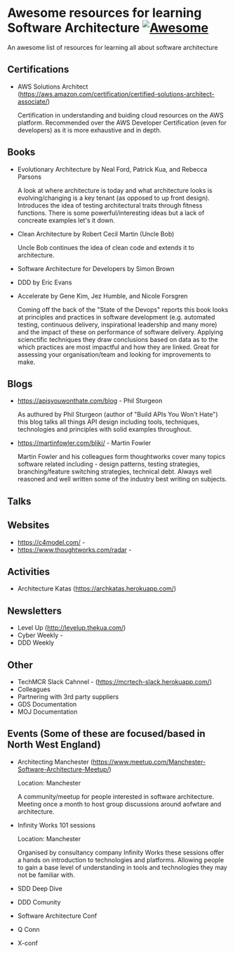 # Awesome resources for learning Software Architecture [![Awesome](https://awesome.re/badge.svg)](https://awesome.re)
An awesome list of resources for learning all about software architecture

## Certifications

* AWS Solutions Architect (https://aws.amazon.com/certification/certified-solutions-architect-associate/)

  Certification in understanding and buiding cloud resources on the AWS platform. Recommended over the AWS Developer Certification (even for developers) as it is more exhaustive and in depth. 
  
## Books

* Evolutionary Architecture by Neal Ford, Patrick Kua, and Rebecca Parsons

  A look at where architecture is today and what architecture looks is evolving/changing is a key tenant (as opposed to up front design). Introduces the idea of testing architectural traits through fitness functions. There is some powerful/interesting ideas but a lack of concreate examples let's it down. 
 
* Clean Architecture by Robert Cecil Martin (Uncle Bob)

  Uncle Bob continues the idea of clean code and extends it to architecture. 

* Software Architecture for Developers by Simon Brown

  
* DDD by Eric Evans

  
* Accelerate by Gene Kim, Jez Humble, and Nicole Forsgren

  Coming off the back of the "State of the Devops" reports this book looks at principles and practices in software development (e.g. automated testing, continuous delivery, inspirational leadership and many more) and the impact of these on performance of software delivery. Applying scienctific techniques they draw conclusions based on data as to the which practices are most impactful and how they are linked. Great for assessing your organisation/team and looking for improvements to make. 
  

## Blogs

* https://apisyouwonthate.com/blog - Phil Sturgeon 

  As authured by Phil Sturgeon (author of "Build APIs You Won't Hate") this blog talks all things API design including tools, techniques, technologies and principles with solid examples throughout.

* https://martinfowler.com/bliki/ - Martin Fowler 

  Martin Fowler and his colleagues form thoughtworks cover many topics software related including - design patterns, testing strategies, branching/feature switching strategies, technical debt. Always well reasoned and well written some of the industry best writing on subjects. 

## Talks



## Websites

* https://c4model.com/ - 
* https://www.thoughtworks.com/radar - 

## Activities

* Architecture Katas (https://archkatas.herokuapp.com/)

## Newsletters

* Level Up (http://levelup.thekua.com/)
* Cyber Weekly - 
* DDD Weekly

## Other

* TechMCR Slack Cahnnel - (https://mcrtech-slack.herokuapp.com/)
* Colleagues
* Partnering with 3rd party suppliers
* GDS Documentation
* MOJ Documentation

## Events (Some of these are focused/based in North West England)

* Architecting Manchester (https://www.meetup.com/Manchester-Software-Architecture-Meetup/) 

  Location: Manchester
  
  A community/meetup for people interested in software architecture. Meeting once a month to host group discussions around aofwtare and architecture. 

* Infinity Works 101 sessions

  Location: Manchester 
  
  Organised by consultancy company Infinity Works these sessions offer a hands on introduction to technologies and platforms. Allowing people to gain a base level of understanding in tools and technologies they may not be familiar with. 

* SDD Deep Dive 


  
* DDD Comunity
* Software Architecture Conf
* Q Conn
* X-conf
